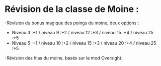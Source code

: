 # Révision de la classe de Moine :

-Révision du bonus magique des poings du moine, deux options :
- Niveau 3 :+1 / niveau 9 :+2 / niveau 12 :+3 / niveau 15 :+4 / niveau 25 :+5
- Niveau 5 :+1 / niveau 10 :+2 / niveau 15 :+3 / niveau 20 :+4 / niveau 25 :+5

-Révision des hlas du moine, basés sur le mod Oversight.
